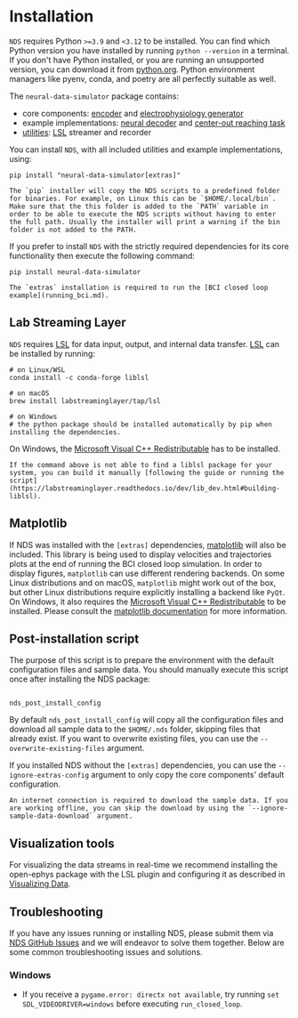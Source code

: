 # Installation

`NDS` requires Python `>=3.9` and `<3.12` to be installed. You can find which Python version you have installed by running `python --version` in a terminal. If you don't have Python installed, or you are running an unsupported version, you can download it from [python.org](https://www.python.org/downloads/). Python environment managers like pyenv, conda, and poetry are all perfectly suitable as well.

The `neural-data-simulator` package contains:
- core components: [encoder](encoder.md) and [electrophysiology generator](ephys_generator.md)
- example implementations: [neural decoder](decoders.md) and [center-out reaching task](tasks.md)
- [utilities](utilities.md): [LSL](#lab-streaming-layer) streamer and recorder

You can install `NDS`, with all included utilities and example implementations, using:

```
pip install "neural-data-simulator[extras]"
```

```{important}
The `pip` installer will copy the NDS scripts to a predefined folder for binaries. For example, on Linux this can be `$HOME/.local/bin`. Make sure that the this folder is added to the `PATH` variable in order to be able to execute the NDS scripts without having to enter the full path. Usually the installer will print a warning if the bin folder is not added to the PATH.
```

If you prefer to install `NDS` with the strictly required dependencies for its core functionality then execute the following command:

```
pip install neural-data-simulator
```

```{note}
The `extras` installation is required to run the [BCI closed loop example](running_bci.md).
```

## Lab Streaming Layer

`NDS` requires [LSL](https://labstreaminglayer.readthedocs.io/index.html) for data input, output, and internal data transfer.
[LSL](https://labstreaminglayer.readthedocs.io/index.html) can be installed by running:

```
# on Linux/WSL
conda install -c conda-forge liblsl

# on macOS
brew install labstreaminglayer/tap/lsl

# on Windows
# the python package should be installed automatically by pip when installing the dependencies.
```

On Windows, the [Microsoft Visual C++ Redistributable](https://learn.microsoft.com/en-us/cpp/windows/latest-supported-vc-redist?view=msvc-170) has to be installed.

```{note}
If the command above is not able to find a liblsl package for your system, you can build it manually [following the guide or running the script](https://labstreaminglayer.readthedocs.io/dev/lib_dev.html#building-liblsl).
```

## Matplotlib

If NDS was installed with the `[extras]` dependencies, [matplotlib](https://matplotlib.org) will also be included. This library is being used to display velocities and trajectories plots at the end of running the BCI closed loop simulation. In order to display figures, `matplotlib` can use different rendering backends. On some Linux distributions and on macOS, `matplotlib` might work out of the box, but other Linux distributions require explicitly installing a backend like `PyQt`. On Windows, it also requires the [Microsoft Visual C++ Redistributable](https://learn.microsoft.com/en-us/cpp/windows/latest-supported-vc-redist?view=msvc-170) to be installed. Please consult the [matplotlib documentation](https://matplotlib.org/stable/install/dependencies.html#optional) for more information.

## Post-installation script

The purpose of this script is to prepare the environment with the default configuration files and sample data. You should manually execute this script once after installing the NDS package:

```

nds_post_install_config

```

By default `nds_post_install_config` will copy all the configuration files and download all sample data to the `$HOME/.nds` folder, skipping files that already exist. If you want to overwrite existing files, you can use the `--overwrite-existing-files` argument.

If you installed NDS without the `[extras]` dependencies, you can use the `--ignore-extras-config` argument to only copy the core components' default configuration.

```{note}
An internet connection is required to download the sample data. If you are working offline, you can skip the download by using the `--ignore-sample-data-download` argument.
```

## Visualization tools

For visualizing the data streams in real-time we recommend installing the open-ephys package with the LSL plugin and configuring it as described in [Visualizing Data](visualization.md).


## Troubleshooting

If you have any issues running or installing NDS, please submit them via [NDS GitHub Issues](https://github.com/agencyenterprise/neural-data-simulator/issues) and we will endeavor to solve them together. 
Below are some common troubleshooting issues and solutions.

### Windows

- If you receive a `pygame.error: directx not available`, try running `set SDL_VIDEODRIVER=windows` before executing `run_closed_loop`.

